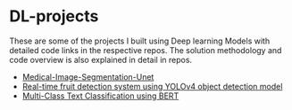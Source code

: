 # DL-projects


These are some of the projects I built using Deep learning Models with detailed code links in the respective repos.
The solution methodology and code overview is also explained in detail in repos.


+ [Medical-Image-Segmentation-Unet](https://github.com/krishnakaushik25/Medical-Image-Segmentation-DL)
+ [Real-time fruit detection system using YOLOv4 object detection model](https://github.com/krishnakaushik25/Real-Time-Fruit-Detection-YOLOv4)
+ [Multi-Class Text Classification using BERT](https://github.com/krishnakaushik25/Multi-Class-Text-Classification-BERT)

